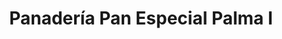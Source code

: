 ---
title: "Panadería Pan Especial Palma I"
url: /palma-soriano/panaderia-pan-especial-palma-i/
shop: Bäckerei
---